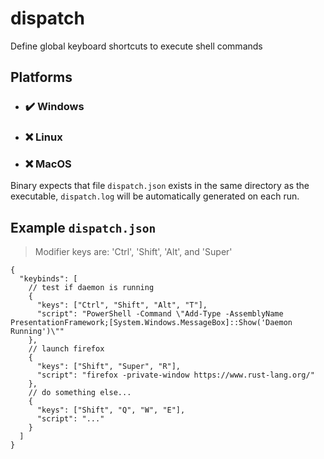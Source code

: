 # dispatch
Define global keyboard shortcuts to execute shell commands

## Platforms
- ### ✔️ Windows
- ### ❌ Linux
- ### ❌ MacOS

Binary expects that file `dispatch.json` exists in the same directory as the executable, `dispatch.log` will be automatically generated on each run.

## Example `dispatch.json`
> Modifier keys are: 'Ctrl', 'Shift', 'Alt', and 'Super'
```
{
  "keybinds": [
    // test if daemon is running
    {
      "keys": ["Ctrl", "Shift", "Alt", "T"],
      "script": "PowerShell -Command \"Add-Type -AssemblyName PresentationFramework;[System.Windows.MessageBox]::Show('Daemon Running')\""
    },
    // launch firefox
    {
      "keys": ["Shift", "Super", "R"],
      "script": "firefox -private-window https://www.rust-lang.org/"
    },
    // do something else...
    {
      "keys": ["Shift", "Q", "W", "E"],
      "script": "..."
    }
  ]
}
```